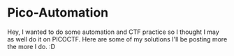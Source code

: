 # Pico-Automation

Hey, I wanted to do some automation and CTF practice so I thought I may as well do it on PICOCTF. Here are some of 
my solutions I'll be posting more the more I do. :D
